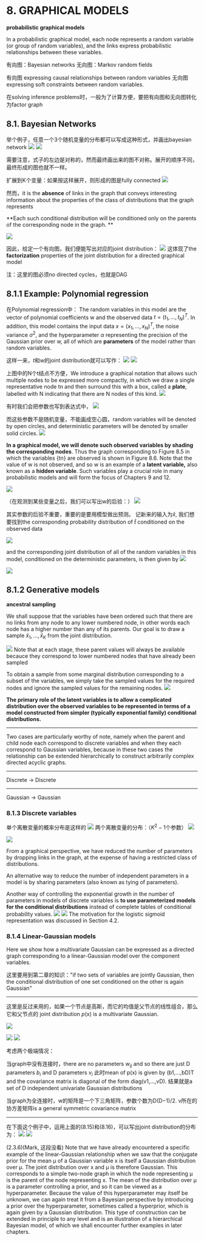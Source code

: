 # 8. GRAPHICAL MODELS


**probabilistic graphical models**

In a probabilistic graphical model, each node represents a random variable (or group of random variables), and the links express probabilistic relationships between these variables.

有向图：Bayesian networks
无向图：Markov random fields

有向图 expressing causal relationships between random variables
无向图 expressing soft constraints between random variables.

在solving inference problems时，一般为了计算方便，要把有向图和无向图转化为factor graph

## 8.1. Bayesian Networks

举个例子，任意一个3个随机变量的分布都可以写成这种形式，并画出bayesian network
![](Pasted%20image%2020210331200923.png)
![](Pasted%20image%2020210331200932.png)

需要注意，式子的左边是对称的，然而最终画出来的图不对称。展开的顺序不同，最终形成的图也就不一样。

扩展到K个变量：如果按这样展开，则形成的图是fully connected 
![](Pasted%20image%2020210331201204.png)

然而，it is the **absence** of links in the graph that conveys interesting information about the properties of the class of distributions that the graph represents

**Each such conditional distribution will be conditioned only on the parents of the corresponding node in the graph. **

![](Pasted%20image%2020210331201540.png)

因此，给定一个有向图，我们便能写出对应的joint distribution：
![](Pasted%20image%2020210331201828.png)
这体现了the **factorization** properties of the joint distribution for a directed graphical model

注：这里的图必须no directed cycles，也就是DAG

## 8.1.1 Example: Polynomial regression

在Polynomial regression中：
The random variables in this model are the vector of polynomial coefficients $\mathrm{w}$ and the observed data $t=(t_1,...,t_N)^T$. 
In addition, this model contains the input data $x =(x_1,...,x_N)^T$, the noise variance $σ^2$, and the hyperparameter $\alpha$ representing the precision of the Gaussian prior over w, all of which are **parameters** of the model rather than random variables.

这样一来，$t$和$\mathrm{w}$的joint distribution就可以写作：
![](Pasted%20image%2020210331203325.png)
![](Pasted%20image%2020210331203332.png)

上图中的N个t结点不方便，We introduce a graphical notation that allows such multiple nodes to be expressed more compactly, in which we draw a single representative node tn and then surround this with a box, called a **plate**, labelled with N indicating that there are N nodes of this kind.
![](Pasted%20image%2020210331203540.png)

有时我们会把参数也写到表达式中，
![](Pasted%20image%2020210331203804.png)

而这些参数不是随机变量，不能画成空心圆，random variables will be denoted by open circles, and deterministic parameters will be denoted by smaller solid circles.
![](Pasted%20image%2020210331203906.png)


**In a graphical model, we will denote such observed variables by shading the corresponding nodes**. Thus the graph corresponding to Figure 8.5 in which the variables {tn} are observed is shown in Figure 8.6. Note that the value of w is not observed, and so w is an example of a **latent variable,** also known as a **hidden variable**. Such variables play a crucial role in many probabilistic models and will form the focus of Chapters 9 and 12.

![](Pasted%20image%2020210331205144.png)

（在观测到某些变量之后，我们可以写出$\mathrm{w}$的后验：）
![](Pasted%20image%2020210331210806.png)

其实参数的后验不重要，重要的是要用模型做出预测。
记新来的输入为$\hat{x}$, 我们想要找到the corresponding probability distribution of $\hat{t}$ conditioned on the observed data

![](Pasted%20image%2020210331211322.png)

and the corresponding joint distribution of all of the random variables in this model, conditioned on the deterministic parameters, is then given by
![](Pasted%20image%2020210331211340.png)

![](Pasted%20image%2020210331212222.png)

## 8.1.2 Generative models

**ancestral sampling**

We shall suppose that the variables have been ordered such that there are no links from any node to any lower numbered node, in other words each node has a higher number than any of its parents. Our goal is to draw a sample $\hat{x}_1,...,\hat{x}_K$ from the joint distribution.

![](Pasted%20image%2020210331213836.png)
Note that at each stage, these parent values will always be available becauce they correspond to lower numbered nodes that have already been sampled

To obtain a sample from some marginal distribution corresponding to a subset of the variables, we simply take the sampled values for the required nodes and ignore the sampled values for the remaining nodes.
![](Pasted%20image%2020210331214236.png)

**The primary role of the latent variables is to allow a complicated distribution over the observed variables to be represented in terms of a model constructed from simpler (typically exponential family) conditional distributions.**

***
Two cases are particularly worthy of note, namely when the parent and child node each correspond to discrete variables and when they each correspond to Gaussian variables, because in these two cases the relationship can be extended hierarchically to construct arbitrarily complex directed acyclic graphs.

***
Discrete $\to$ Discrete


***
Gaussian $\to$ Gaussian



### 8.1.3 Discrete variables

单个离散变量的概率分布是这样的
![](Pasted%20image%2020210422134343.png)
两个离散变量的分布：（$K^2-1$个参数）
![](Pasted%20image%2020210422134718.png)

![](Pasted%20image%2020210422134856.png)

From a graphical perspective, we have reduced the number of parameters by dropping links in the graph, at the expense of having a restricted class of distributions.

An alternative way to reduce the number of independent parameters in a model is by sharing parameters (also known as tying of parameters).

Another way of controlling the exponential growth in the number of parameters in models of discrete variables is **to use parameterized models for the conditional distributions** instead of complete tables of conditional probability values.
![](Pasted%20image%2020210422145217.png)
![](Pasted%20image%2020210422145040.png)
The motivation for the logistic sigmoid representation was discussed in Section 4.2.

### 8.1.4 Linear-Gaussian models

Here we show how a multivariate Gaussian can be expressed as a directed graph corresponding to a linear-Gaussian model over the component variables. 

这里要用到第二章的知识："if two sets of variables are jointly Gaussian, then the conditional distribution of one set conditioned on the other is again Gaussian"

***

这里是反过来用的，如果一个节点是高斯，而它的均值是父节点的线性组合，那么它和父节点的 joint distribution $p(\mathrm{x})$ is a multivariate Gaussian.

![](Pasted%20image%2020210422153148.png)

![](Pasted%20image%2020210422155145.png)
![](Pasted%20image%2020210422155232.png)

考虑两个极端情况：

当graph中没有连接时，there are no parameters $w_{ij}$ and so there are just D parameters $b_i$ and D parameters $v_i$
此时mean of p(x) is given by (b1,...,bD)T and the covariance matrix is diagonal of the form diag(v1,...,vD).
结果就是a set of D independent univariate Gaussian distributions

当graph为全连接时，w的矩阵是一个下三角矩阵，参数个数为D(D−1)/2.
v所在的协方差矩阵is a general symmetric covariance matrix

***
在下面这个例子中，运用上面的(8.15)和(8.16)，可以写出joint distribution的分布为：
![](Pasted%20image%2020210422165831.png)
![](Pasted%20image%2020210422165841.png)

(2.3.6)(Mark, 这段没看)
Note that we have already encountered a specific example of the linear-Gaussian relationship when we saw that the conjugate prior for the mean µ of a Gaussian
variable x is itself a Gaussian distribution over µ. The joint distribution over x and µ is therefore Gaussian. This corresponds to a simple two-node graph in which the node representing µ is the parent of the node representing x. The mean of the distribution over µ is a parameter controlling a prior, and so it can be viewed as a hyperparameter. Because the value of this hyperparameter may itself be unknown, we can again treat it from a Bayesian perspective by introducing a prior over the hyperparameter, sometimes called a hyperprior, which is again given by a Gaussian distribution. This type of construction can be extended in principle to any level and is an illustration of a hierarchical Bayesian model, of which we shall encounter further examples in later chapters.

